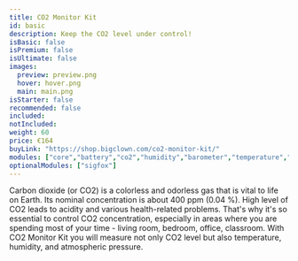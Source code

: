 ```yaml
---
title: CO2 Monitor Kit
id: basic
description: Keep the CO2 level under control!
isBasic: false
isPremium: false
isUltimate: false
images:
  preview: preview.png
  hover: hover.png
  main: main.png
isStarter: false
recommended: false
included:
notIncluded:
weight: 60
price: €164
buyLink: "https://shop.bigclown.com/co2-monitor-kit/"
modules: ["core","battery","co2","humidity","barometer","temperature","cover","enclosures-201"]
optionalModules: ["sigfox"]
---
```


Carbon dioxide (or CO2) is a colorless and odorless gas that is vital to life on Earth. Its nominal concentration is about 400 ppm (0.04 %). High level of CO2 leads to acidity and various health-related problems. That's why it's so essential to control CO2 concentration, especially in areas where you are spending most of your time - living room, bedroom, office, classroom. With CO2 Monitor Kit you will measure not only CO2 level but also temperature, humidity, and atmospheric pressure.
